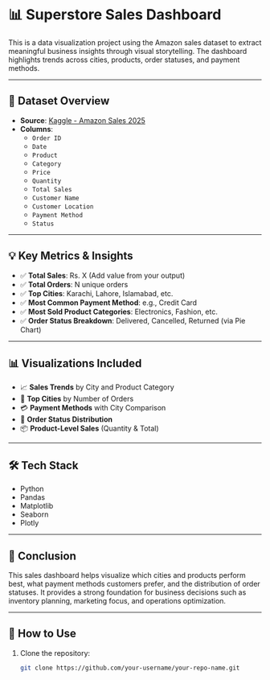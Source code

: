 # 📊 Superstore Sales Dashboard

This is a data visualization project using the Amazon sales dataset to extract meaningful business insights through visual storytelling. The dashboard highlights trends across cities, products, order statuses, and payment methods.

---

## 📁 Dataset Overview

- **Source**: [Kaggle - Amazon Sales 2025](https://www.kaggle.com/datasets/zahidmughal2343/amazon-sales-2025)
- **Columns**:
  - `Order ID`
  - `Date`
  - `Product`
  - `Category`
  - `Price`
  - `Quantity`
  - `Total Sales`
  - `Customer Name`
  - `Customer Location`
  - `Payment Method`
  - `Status`

---

## 💡 Key Metrics & Insights

- ✅ **Total Sales**: Rs. X (Add value from your output)
- ✅ **Total Orders**: N unique orders
- ✅ **Top Cities**: Karachi, Lahore, Islamabad, etc.
- ✅ **Most Common Payment Method**: e.g., Credit Card
- ✅ **Most Sold Product Categories**: Electronics, Fashion, etc.
- ✅ **Order Status Breakdown**: Delivered, Cancelled, Returned (via Pie Chart)

---

## 📊 Visualizations Included

- 📈 **Sales Trends** by City and Product Category
- 🧾 **Top Cities** by Number of Orders
- 💳 **Payment Methods** with City Comparison
- 🥧 **Order Status Distribution**
- 📦 **Product-Level Sales** (Quantity & Total)

---

## 🛠️ Tech Stack

- Python
- Pandas
- Matplotlib
- Seaborn
- Plotly

---

## 📌 Conclusion

This sales dashboard helps visualize which cities and products perform best, what payment methods customers prefer, and the distribution of order statuses. It provides a strong foundation for business decisions such as inventory planning, marketing focus, and operations optimization.

---

## 🧠 How to Use

1. Clone the repository:
   ```bash
   git clone https://github.com/your-username/your-repo-name.git
